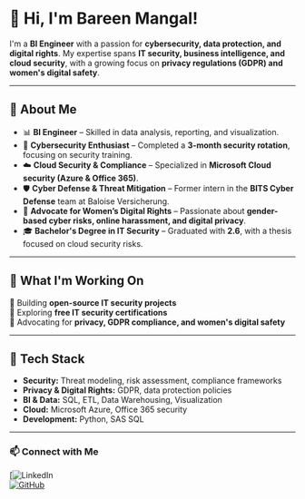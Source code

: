 # 👋 Hi, I'm Bareen Mangal!

I'm a **BI Engineer** with a passion for **cybersecurity, data protection, and digital rights**. My expertise spans **IT security, business intelligence, and cloud security**, with a growing focus on **privacy regulations (GDPR) and women's digital safety**.

---

## 🔹 About Me  
- 📊 **BI Engineer** – Skilled in data analysis, reporting, and visualization.  
- 🔐 **Cybersecurity Enthusiast** – Completed a **3-month security rotation**, focusing on security training.  
- ☁️ **Cloud Security & Compliance** – Specialized in **Microsoft Cloud security (Azure & Office 365)**.  
- 🛡️ **Cyber Defense & Threat Mitigation** – Former intern in the **BITS Cyber Defense** team at Baloise Versicherung.  
- 📢 **Advocate for Women’s Digital Rights** – Passionate about **gender-based cyber risks, online harassment, and digital privacy**.  
- 🎓 **Bachelor's Degree in IT Security** – Graduated with **2.6**, with a thesis focused on cloud security risks.  

---

## 🚀 What I'm Working On  
🔹 Building **open-source IT security projects**  
🔹 Exploring **free IT security certifications**  
🔹 Advocating for **privacy, GDPR compliance, and women's digital safety**  

---

## 📌 Tech Stack  
- **Security:** Threat modeling, risk assessment, compliance frameworks  
- **Privacy & Digital Rights:** GDPR, data protection policies  
- **BI & Data:** SQL, ETL, Data Warehousing, Visualization  
- **Cloud:** Microsoft Azure, Office 365 security  
- **Development:** Python, SAS SQL

---

### 📫 Connect with Me  
[![LinkedIn](https://www.linkedin.com/in/barin-mangal/)  
[![GitHub](https://img.shields.io/badge/GitHub-Profile-black?logo=github)](https://github.com/bareenmangal)  
